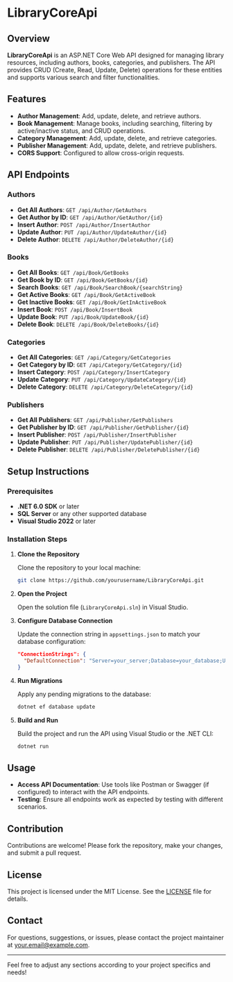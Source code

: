 # LibraryCoreApi

## Overview

**LibraryCoreApi** is an ASP.NET Core Web API designed for managing library resources, including authors, books, categories, and publishers. The API provides CRUD (Create, Read, Update, Delete) operations for these entities and supports various search and filter functionalities.

## Features

- **Author Management**: Add, update, delete, and retrieve authors.
- **Book Management**: Manage books, including searching, filtering by active/inactive status, and CRUD operations.
- **Category Management**: Add, update, delete, and retrieve categories.
- **Publisher Management**: Add, update, delete, and retrieve publishers.
- **CORS Support**: Configured to allow cross-origin requests.

## API Endpoints

### Authors

- **Get All Authors**: `GET /api/Author/GetAuthors`
- **Get Author by ID**: `GET /api/Author/GetAuthor/{id}`
- **Insert Author**: `POST /api/Author/InsertAuthor`
- **Update Author**: `PUT /api/Author/UpdateAuthor/{id}`
- **Delete Author**: `DELETE /api/Author/DeleteAuthor/{id}`

### Books

- **Get All Books**: `GET /api/Book/GetBooks`
- **Get Book by ID**: `GET /api/Book/GetBooks/{id}`
- **Search Books**: `GET /api/Book/SearchBook/{searchString}`
- **Get Active Books**: `GET /api/Book/GetActiveBook`
- **Get Inactive Books**: `GET /api/Book/GetInActiveBook`
- **Insert Book**: `POST /api/Book/InsertBook`
- **Update Book**: `PUT /api/Book/UpdateBook/{id}`
- **Delete Book**: `DELETE /api/Book/DeleteBooks/{id}`

### Categories

- **Get All Categories**: `GET /api/Category/GetCategories`
- **Get Category by ID**: `GET /api/Category/GetCategory/{id}`
- **Insert Category**: `POST /api/Category/InsertCategory`
- **Update Category**: `PUT /api/Category/UpdateCategory/{id}`
- **Delete Category**: `DELETE /api/Category/DeleteCategory/{id}`

### Publishers

- **Get All Publishers**: `GET /api/Publisher/GetPublishers`
- **Get Publisher by ID**: `GET /api/Publisher/GetPublisher/{id}`
- **Insert Publisher**: `POST /api/Publisher/InsertPublisher`
- **Update Publisher**: `PUT /api/Publisher/UpdatePublisher/{id}`
- **Delete Publisher**: `DELETE /api/Publisher/DeletePublisher/{id}`

## Setup Instructions

### Prerequisites

- **.NET 6.0 SDK** or later
- **SQL Server** or any other supported database
- **Visual Studio 2022** or later

### Installation Steps

1. **Clone the Repository**

   Clone the repository to your local machine:

   ```bash
   git clone https://github.com/yourusername/LibraryCoreApi.git
   ```

2. **Open the Project**

   Open the solution file (`LibraryCoreApi.sln`) in Visual Studio.

3. **Configure Database Connection**

   Update the connection string in `appsettings.json` to match your database configuration:

   ```json
   "ConnectionStrings": {
     "DefaultConnection": "Server=your_server;Database=your_database;User Id=your_user;Password=your_password;"
   }
   ```

4. **Run Migrations**

   Apply any pending migrations to the database:

   ```bash
   dotnet ef database update
   ```

5. **Build and Run**

   Build the project and run the API using Visual Studio or the .NET CLI:

   ```bash
   dotnet run
   ```

## Usage

- **Access API Documentation**: Use tools like Postman or Swagger (if configured) to interact with the API endpoints.
- **Testing**: Ensure all endpoints work as expected by testing with different scenarios.

## Contribution

Contributions are welcome! Please fork the repository, make your changes, and submit a pull request.

## License

This project is licensed under the MIT License. See the [LICENSE](LICENSE) file for details.

## Contact

For questions, suggestions, or issues, please contact the project maintainer at [your.email@example.com](mailto:your.email@example.com).

---

Feel free to adjust any sections according to your project specifics and needs!

